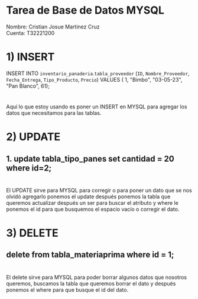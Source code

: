 # Tarea de Base de Datos MYSQL
Nombre: Cristian Josue Martinez Cruz  
Cuenta: T32221200

#
# 1) INSERT
INSERT INTO `inventario_panaderia`.`tabla_proveedor`
(`ID`,
`Nombre_Proveedor`,
`Fecha_Entrega`,
 `Tipo_Producto`,
 `Precio`)
 VALUES
 ( 1,
 "Bimbo",
 "03-05-23",
 "Pan Blanco",
 61);
#
Aquí lo que estoy usando es poner un INSERT en MYSQL para agregar los datos que necesitamos para las tablas. 


# 
#
#
# 2) UPDATE

## 1. update tabla_tipo_panes set cantidad = 20 where id=2;
#

El UPDATE sirve para MYSQL para corregir o para poner un dato que se nos olvidó agregarlo ponemos el update después ponemos la tabla que queremos actualizar después un ser para buscar el atributo y where le ponemos el id para que busquemos el espacio vacío o corregir el dato. 

#
#
#
# 3) DELETE
## delete from tabla_materiaprima where id = 1;
#
El delete sirve para MYSQL para poder borrar algunos datos que nosotros queremos, buscamos la tabla que queremos borrar el dato y después ponemos el where para que busque el id del dato.



